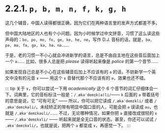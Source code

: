 # 2.2.1. `p, b, m, n, f, k, g, h`

这几个辅音，中国人读得都很正确，因为它们在两种语言里的发声方式都差不多。

但中国大陆地区的人也有个小问题。因为小时候学过中文拼音，习惯了这么读这些声母的：`bo, po, mo, fo, ge, ke, he, ne`，写作 D.J. 音标的话，就是，`bə, pə, mə, fə, gə, kə, hə，nə`……

于是，老的习惯一不小心就会冲进新学的语言，总是不由自主地在这些音后面加上一个 `ə`…… 比如，很多人总是把 *please* <span class="speak-word-inline" data-audio-uk="/audios/please-uk.mp3" data-audio-us="/audios/please-us.mp3"></span>读得听起来像是 *police* <span class="speak-word-inline" data-audio-uk="/audios/police-uk.mp3" data-audio-us="/audios/police-us.mp3"></span>的第一个音节……

如果发现自己总是不小心在这些辅音后加上不应该有的 `ə` 的话，不妨新学一个英文中没有的元音 `ɤ` <span class="speak-word-inline" data-audio-uk="/audios/ɤ-Close-mid_back_unrounded_vowel.ogg.mp3"></span> —— 用这个 `ɤ`  音替代那个不应该有的 `ə`，效果也还不错。

::: tip
关于 `ɤ`，你可以尝试一下用 *academically* 这个 6 个音节的词汇仔细体会一下。词典里，它的音标标注一般是：`/ˌækəˈdemɪk(ə)li/`<span class="speak-word-inline" data-audio-uk="/audios/academically-uk.mp3" data-audio-us="/audios/academically-us.mp3"></span>—— `k` 后面的 `ə` 带着括号的意思是说，它 “可有可无” —— 所以，你可以把它读成 `/ˌækəˈdemɪkli/` 或者 `/ˌækəˈdemɪkəli/`。未经矫正的带有明显中国口音的人，可能会把 `ə` 误读成 `əu`，也就是 `/ˌækəˈdemɪkəuli/`…… 不过，无论哪种情况，如果你把 `ə` 直接改成很轻的 `ɤ` —— `/ˌækəˈdemɪkɤli/` —— 听起来就是全无口音的状态。甚至，你还可以试试 `/ˌækɤˈdemɪkɤli/`，也就是说，把两个 `ə` 都变成 `ɤ`，再感觉一下。
:::
